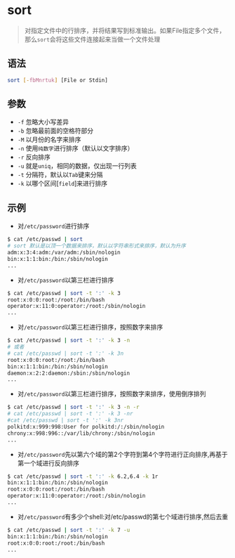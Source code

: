 # sort

> 对指定文件中的行排序，并将结果写到标准输出。如果File指定多个文件，那么`sort`会将这些文件连接起来当做一个文件处理

## 语法

```bash
sort [-fbMnrtuk] [File or Stdin]
```

## 参数

- `-f` 忽略大小写差异  
- `-b` 忽略最前面的空格符部分  
- `-M` 以月份的名字来排序  
- `-n` 使用`纯数字`进行排序（默认以文字排序）  
- `-r` 反向排序  
- `-u` 就是`uniq`，相同的数据，仅出现一行列表  
- `-t` 分隔符，默认以`Tab`键来分隔  
- `-k` 以哪个区间[`field`]来进行排序

## 示例

- 对`/etc/password`进行排序

```bash
$ cat /etc/passwd | sort
# sort 默认是以顶一个数据来排序，默认以字符串形式来排序，默认为升序
adm:x:3:4:adm:/var/adm:/sbin/nologin
bin:x:1:1:bin:/bin:/sbin/nologin
...
```

- 对`/etc/password`以第三栏进行排序

```bash
$ cat /etc/passwd | sort -t ':' -k 3
root:x:0:0:root:/root:/bin/bash
operator:x:11:0:operator:/root:/sbin/nologin
...
```

- 对`/etc/password`以第三栏进行排序，按照数字来排序

```bash
$ cat /etc/passwd | sort -t ':' -k 3 -n
# 或者
# cat /etc/passwd | sort -t ':' -k 3n
root:x:0:0:root:/root:/bin/bash
bin:x:1:1:bin:/bin:/sbin/nologin
daemon:x:2:2:daemon:/sbin:/sbin/nologin
...
```

- 对`/etc/password`以第三栏进行排序，按照数字来排序，使用倒序排列

```bash
$ cat /etc/passwd | sort -t ':' -k 3 -n -r
# cat /etc/passwd | sort -t ':' -k 3 -nr
#cat /etc/passwd | sort -t ':' -k 3nr
polkitd:x:999:998:User for polkitd:/:/sbin/nologin
chrony:x:998:996::/var/lib/chrony:/sbin/nologin
...
```

- 对`/etc/password`先以第六个域的第2个字符到第4个字符进行正向排序,再基于第一个域进行反向排序

```bash
$ cat /etc/passwd | sort -t ':' -k 6.2,6.4 -k 1r
bin:x:1:1:bin:/bin:/sbin/nologin
root:x:0:0:root:/root:/bin/bash
operator:x:11:0:operator:/root:/sbin/nologin
...
```

- 对`/etc/password`有多少个shell:对/etc/passwd的第七个域进行排序,然后去重

```bash
$ cat /etc/passwd | sort -t ':' -k 7 -u
bin:x:1:1:bin:/bin:/sbin/nologin
root:x:0:0:root:/root:/bin/bash
...
```
